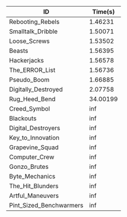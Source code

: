 |ID|Time(s)|
|-|-|
|Rebooting_Rebels|1.46231|
|Smalltalk_Dribble|1.50071|
|Loose_Screws|1.53502|
|Beasts|1.56395|
|Hackerjacks|1.56578|
|The_ERROR_List|1.56736|
|Pseudo_Boom|1.66885|
|Digitally_Destroyed|2.07758|
|Rug_Heed_Bend|34.00199|
|Creed_Symbol|inf|
|Blackouts|inf|
|Digital_Destroyers|inf|
|Key_to_Innovation|inf|
|Grapevine_Squad|inf|
|Computer_Crew|inf|
|Gonzo_Brutes|inf|
|Byte_Mechanics|inf|
|The_Hit_Blunders|inf|
|Artful_Maneuvers|inf|
|Pint_Sized_Benchwarmers|inf|

